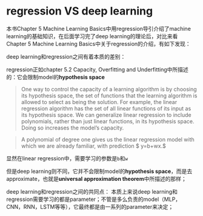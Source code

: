 # regression VS deep learning
本书Chapter 5 Machine Learning Basics中用regression导引介绍了machine learning的基础知识，在后面学习完了deep learning的理论后，对比来看Chapter 5 Machine Learning Basics中关于regression的介绍，有如下发现：

deep learning和regression之间有着本质的差别：

regression正如chapter 5.2 Capacity, Overfitting and Underfitting中所描述的：它会限制model的**hypothesis space**

> One way to control the capacity of a learning algorithm is by choosing its hypothesis space, the set of functions that the learning algorithm is allowed to select as being the solution. For example, the linear regression algorithm has the
set of all linear functions of its input as its hypothesis space. We can generalize linear regression to include polynomials, rather than just linear functions, in its hypothesis space. Doing so increases the model’s capacity.

> A polynomial of degree one gives us the linear regression model with which we
are already familiar, with prediction
$ y=b+wx.$

显然在linear regression中，需要学习的参数是`b`和`w`

但是deep learning则不同，它并不会限制model的**hypothesis space**，而是去approximate，也就是**universal approximation theorem**中所描述的那样；

deep learning和regression之间的共同点：
本质上来说deep learning和regression需要学习的都是parameter；不管是多么负责的model（MLP，CNN，RNN，LSTM等等），它最终都是由一系列的parameter来决定；


